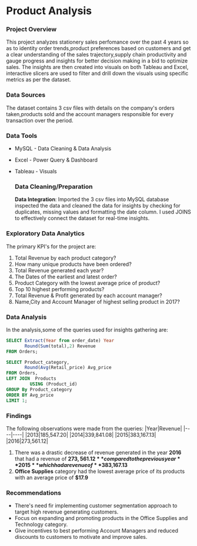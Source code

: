 # Product Analysis

### Project Overview 
This project analyzes stationery sales perfomance over the past 4 years so as to identity order trends,product preferences based on customers and get a clear understanding of the sales trajectory,supply chain productivity and gauge progress and insights for better decision making in a bid to optimize sales.
The insights are then created into visuals on both Tableau and Excel, interactive slicers are used to filter and drill down the visuals using specific metrics as per the dataset.

### Data Sources
The dataset contains 3 csv files with details on the company's orders taken,products sold and the account managers responsible for every transaction over the period.

### Data Tools
- MySQL - Data Cleaning & Data Analysis
- Excel - Power Query & Dashboard
- Tableau - Visuals

  ### Data Cleaning/Preparation
  **Data Integration**: Imported the 3 csv files into MySQL database inspected the data and cleaned the data for insights by checking for duplicates, missing values and formatting the date column.
  I used JOINS to effectively connect the dataset for real-time insights.

### Exploratory Data Analytics 
The primary KPI's for the project are:
1.  Total Revenue by each product category?
2.  How many unique products have been ordered?
3.  Total Revenue generated each year?
4.  The Dates of the earliest and latest order?
5.  Product Category with the lowest average price of product?
6.  Top 10 highest performing products?
7.  Total Revenue & Profit generated by each account manager?
8.  Name,City and Account Manager of highest selling product in 2017?

### Data Analysis
In the analysis,some of the queries used for insights gathering are:
```sql
SELECT Extract(Year from order_date) Year
       Round(Sum(total),2) Revenue
FROM Orders;
```

```sql
SELECT Product_category,
       Round(Avg(Retail_price) Avg_price
FROM Orders,
LEFT JOIN  Products
         USING (Product_id)
GROUP By Product_category
ORDER BY Avg_price
LIMIT 1;
```
      
### Findings 
The following observations were made from the queries:
|Year|Revenue|
|----|----|
|2013|185,547.20|
|2014|339,841.08|
|2015|383,167.13|
|2016|273,561.12|
1. There was a drastic decrease of revenue generated in the year **2016** that had a revenue of **$273,561.12** compared to the previous year **2015** which had a revenue of **$383,167.13**
2. **Office Supplies** category had the lowest average price of its products with an average price of **$17.9**

### Recommendations
- There's need fir implementing customer segmentation approach to target high revenue generating customers.
- Focus on expanding and promoting products in the Office Supplies and Technology category.
-  Give incentives to best performing Account Managers and reduced discounts to customers to motivate and improve sales.

